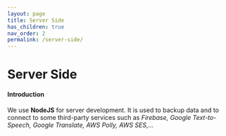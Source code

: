 ```yaml
---
layout: page
title: Server Side
has_children: true
nav_order: 2
permalink: /server-side/
---
```


# Server Side
#### Introduction
We use **NodeJS** for server development. It is used to backup data and to connect to some third-party services such as *Firebase, Google Text-to-Speech, Google Translate, AWS Polly, AWS SES,...*
